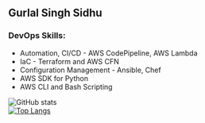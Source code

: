 ## Gurlal Singh Sidhu

### DevOps Skills: 
- Automation, CI/CD - AWS CodePipeline, AWS Lambda
- IaC - Terraform and AWS CFN
- Configuration Management - Ansible, Chef
- AWS SDK for Python 
- AWS CLI and Bash Scripting

![GitHub stats](https://github-readme-stats.vercel.app/api?username=gsidhu13&show_icons=true)    
[![Top Langs](https://github-readme-stats.vercel.app/api/top-langs/?username=gsidhu13)](https://github.com/anuraghazra/github-readme-stats) 
